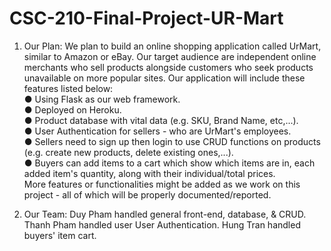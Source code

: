 # CSC-210-Final-Project-UR-Mart

1. Our Plan:
We plan to build an online shopping application called UrMart, similar to Amazon or
eBay. Our target audience are independent online merchants who sell products
alongside customers who seek products unavailable on more popular sites.
Our application will include these features listed below: <br>
● Using Flask as our web framework.<br>
● Deployed on Heroku.<br>
● Product database with vital data (e.g. SKU, Brand Name, etc,...).<br>
● User Authentication for sellers - who are UrMart's employees.<br>
● Sellers need to sign up then login to use CRUD functions on products (e.g. create new products, delete existing ones,...).<br>
● Buyers can add items to a cart which show which items are in, each added item's quantity, along with their individual/total prices.<br>
More features or functionalities might be added as we work on this project - all of which
will be properly documented/reported.

2. Our Team:
Duy Pham handled general front-end, database, & CRUD.
Thanh Pham handled user User Authentication.
Hung Tran handled buyers' item cart.





